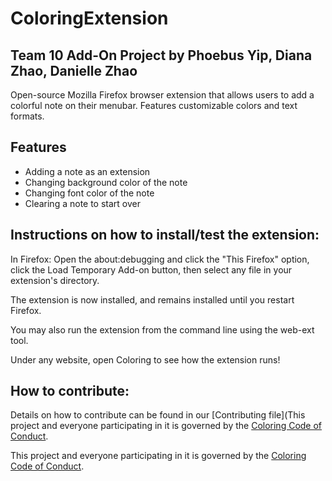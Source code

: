 # ColoringExtension
Team 10 Add-On Project by Phoebus Yip, Diana Zhao, Danielle Zhao
---
Open-source Mozilla Firefox browser extension that allows users to add a colorful note on their menubar. Features customizable colors and text formats. 

## Features
- Adding a note as an extension
- Changing background color of the note
- Changing font color of the note
- Clearing a note to start over

## Instructions on how to install/test the extension: 

In Firefox: Open the about:debugging and click the "This Firefox" option, click the Load Temporary Add-on button, then select any file in your extension's directory.

The extension is now installed, and remains installed until you restart Firefox.

You may also run the extension from the command line using the web-ext tool.

Under any website, open Coloring to see how the extension runs!

## How to contribute:
Details on how to contribute can be found in our [Contributing file](This project and everyone participating in it is governed by the
[Coloring Code of Conduct](https://github.com/ossd-s23/Coloring/blob/main/CONTRIBUTING.md).

This project and everyone participating in it is governed by the
[Coloring Code of Conduct](https://github.com/ossd-s23/Coloring/blob/main/CODE_OF_CONDUCT.md).



